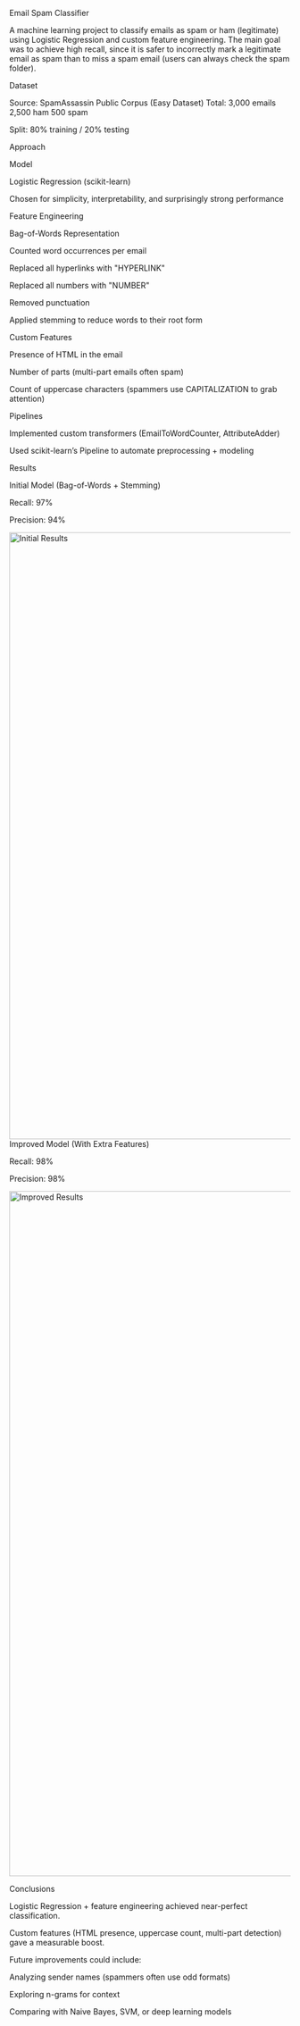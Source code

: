 Email Spam Classifier

A machine learning project to classify emails as spam or ham (legitimate) using Logistic Regression and custom feature engineering.
The main goal was to achieve high recall, since it is safer to incorrectly mark a legitimate email as spam than to miss a spam email (users can always check the spam folder).

Dataset

Source: SpamAssassin Public Corpus (Easy Dataset)
Total: 3,000 emails
2,500 ham
500 spam

Split: 80% training / 20% testing

Approach

Model

Logistic Regression (scikit-learn)

Chosen for simplicity, interpretability, and surprisingly strong performance

Feature Engineering

Bag-of-Words Representation

Counted word occurrences per email

Replaced all hyperlinks with "HYPERLINK"

Replaced all numbers with "NUMBER"

Removed punctuation

Applied stemming to reduce words to their root form

Custom Features

Presence of HTML in the email

Number of parts (multi-part emails often spam)

Count of uppercase characters (spammers use CAPITALIZATION to grab attention)

Pipelines

Implemented custom transformers (EmailToWordCounter, AttributeAdder)

Used scikit-learn’s Pipeline to automate preprocessing + modeling

Results

Initial Model (Bag-of-Words + Stemming)

Recall: 97%

Precision: 94%

<img width="1087" alt="Initial Results" src="https://github.com/user-attachments/assets/5f8cb08a-1922-4524-bef7-879433df60aa" />
Improved Model (With Extra Features)

Recall: 98%

Precision: 98%

<img width="1227" alt="Improved Results" src="https://github.com/user-attachments/assets/0515e997-8b64-41ef-a6bd-6f4ce63544b7" />

Conclusions

Logistic Regression + feature engineering achieved near-perfect classification.

Custom features (HTML presence, uppercase count, multi-part detection) gave a measurable boost.

Future improvements could include:

Analyzing sender names (spammers often use odd formats)

Exploring n-grams for context

Comparing with Naive Bayes, SVM, or deep learning models
